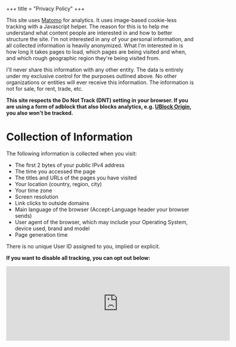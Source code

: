 +++
title = "Privacy Policy"
+++

This site uses [Matomo](https://matomo.org) for analytics.  It uses image-based cookie-less tracking with a Javascript helper.
The reason for this is to help me understand what content people are interested in and how to better structure the site.  I'm not interested
in any of your personal information, and all collected information is heavily anonymized.
What I'm interested in is how long it takes pages to load, which pages are being visited and when, and which
rough geographic region they're being visited from.

I'll never share this information with any other entity.  The data is entirely
 under my exclusive control for the purposes outlined above.  No other organizations or entities will ever receive this information.
The information is not for sale, for rent, trade, etc.

**This site respects the Do Not Track (DNT) setting in your browser.  If you are using a form of adblock that also blocks
analytics, e.g. [UBlock Origin](https://en.wikipedia.org/wiki/UBlock_Origin),  you also won't be tracked.**

# Collection of Information
The following information is collected when you visit:

 * The first 2 bytes of your public IPv4 address
 * The time you accessed the page
 * The titles and URLs of the pages you have visited
 * Your location (country, region, city)
 * Your time zone
 * Screen resolution
 * Link clicks to outside domains
 * Main language of the browser (Accept-Language header your browser sends)
 * User agent of the browser, which may include your Operating System, device used, brand and model
 * Page generation time

There is no unique User ID assigned to you, implied or explicit.

**If you want to disable all tracking, you can opt out below:**

<iframe
        style="border: 0; height: 200px; width: 600px;"
        src="https://matomo.inbetweennames.net/index.php?module=CoreAdminHome&action=optOut&language=en&backgroundColor=&fontColor=&fontSize=&fontFamily="
        ></iframe>